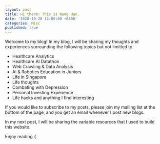 ```yaml
---
layout: post
title: Hi there! This is Wang Han.
date: '2020-10-28 12:00:00 +0800'
categories: Misc
published: true
---
```

Welcome to my blog! In my blog, I will be sharing my thoughts and experiences surrounding the following topics but not limitted to:

- Healthcare Analytics
- Healthcare AI Datathon
- Web Crawling & Data Analysis
- AI & Robotics Education in Juniors
- Life in Singapore
- Life thoughts
- Combating with Depression
- Personal Investing Experience
- Life hacks and anything I find interesting

If you would like to subscribe to my posts, please join my mailing list at the bottom of the page, and you get an email whenever I post new blogs.

In my next post, I will be sharing the variable resources that I used to build this website.

Enjoy reading :)
